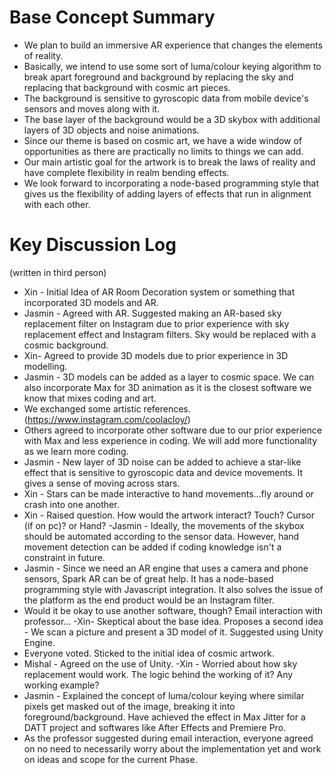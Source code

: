 # Base Concept Summary
- We plan to build an immersive AR experience that changes the elements of reality. 
- Basically, we intend to use some sort of luma/colour keying algorithm to break apart foreground and background by replacing the sky and replacing that background with cosmic art pieces. 
- The background is sensitive to gyroscopic data from mobile device's sensors and moves along with it. 
- The base layer of the background would be a 3D skybox with additional layers of 3D objects and noise animations. 
- Since our theme is based on cosmic art, we have a wide window of opportunities as there are practically no limits to things we can add. 
- Our main artistic goal for the artwork is to break the laws of reality and have complete flexibility in realm bending effects.
- We look forward to incorporating a node-based programming style that gives us the flexibility of adding layers of effects that run in alignment with each other.

# Key Discussion Log
(written in third person)

- Xin - Initial Idea of AR Room Decoration system or something that incorporated 3D models and AR.
- Jasmin - Agreed with AR. Suggested making an AR-based sky replacement filter on Instagram due to prior experience with sky replacement effect and Instagram filters. Sky would be replaced with a cosmic background. 
- Xin- Agreed to provide 3D models due to prior experience in 3D modelling.
- Jasmin - 3D models can be added as a layer to cosmic space. We can also incorporate Max for 3D animation as it is the closest software we know that mixes coding and art.
- We exchanged some artistic references. (https://www.instagram.com/coolacloy/)
- Others agreed to incorporate other software due to our prior experience with Max and less experience in coding. We will add more functionality as we learn more coding.
- Jasmin - New layer of 3D noise can be added to achieve a star-like effect that is sensitive to gyroscopic data and device movements. It gives a sense of moving across stars.
- Xin - Stars can be made interactive to hand movements...fly around or crash into one another.
- Xin - Raised question. How would the artwork interact? Touch? Cursor (if on pc)? or Hand?
 -Jasmin - Ideally, the movements of the skybox should be automated according to the sensor data. However, hand movement detection can be added if coding knowledge isn't a constraint in future.
- Jasmin - Since we need an AR engine that uses a camera and phone sensors, Spark AR can be of great help. It has a node-based programming style with Javascript integration. It also solves the issue of the platform as the end product would be an Instagram filter.
- Would it be okay to use another software, though? Email interaction with professor...
 -Xin- Skeptical about the base idea. Proposes a second idea - We scan a picture and present a 3D model of it. Suggested using Unity Engine.
- Everyone voted. Sticked to the initial idea of cosmic artwork. 
- Mishal - Agreed on the use of Unity.
 -Xin - Worried about how sky replacement would work. The logic behind the working of it? Any working example?
- Jasmin - Explained the concept of luma/colour keying where similar pixels get masked out of the image, breaking it into foreground/background. Have achieved the effect in Max Jitter for a DATT project and softwares like After Effects and Premiere Pro. 
- As the professor suggested during email interaction, everyone agreed on no need to necessarily worry about the implementation yet and work on ideas and scope for the current Phase.
